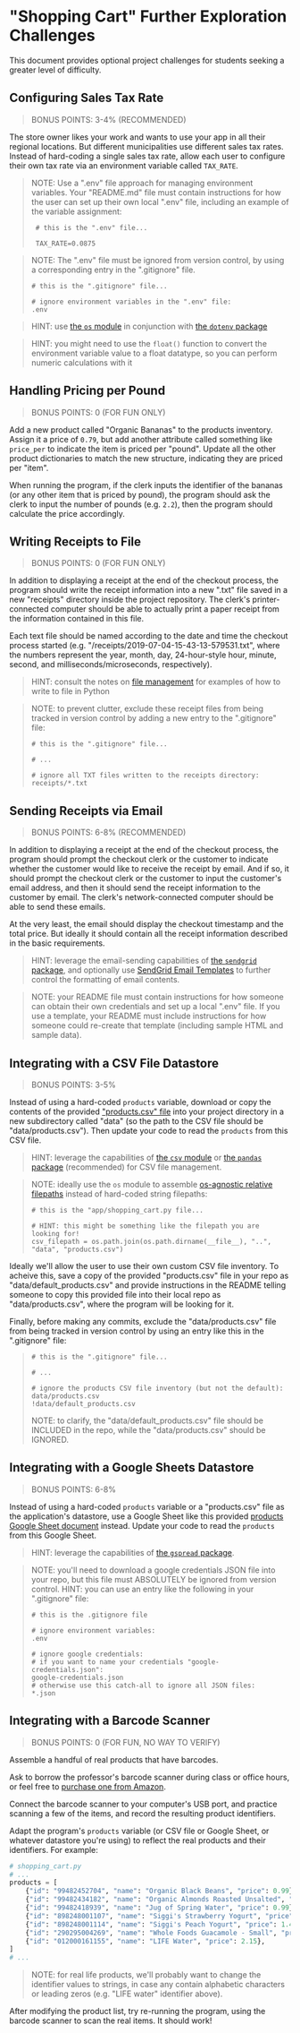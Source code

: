 # "Shopping Cart" Further Exploration Challenges

This document provides optional project challenges for students seeking a greater level of difficulty. 
 
## Configuring Sales Tax Rate

> BONUS POINTS: 3-4% (RECOMMENDED)

The store owner likes your work and wants to use your app in all their regional locations. But different municipalities use different sales tax rates. Instead of hard-coding a single sales tax rate, allow each user to configure their own tax rate via an environment variable called `TAX_RATE`.

> NOTE: Use a ".env" file approach for managing environment variables. Your "README.md" file must contain instructions for how the user can set up their own local ".env" file, including an example of the variable assignment:
> 
>      # this is the ".env" file...
>      
>      TAX_RATE=0.0875

> NOTE: The ".env" file must be ignored from version control, by using a corresponding entry in the ".gitignore" file. 
>
>     # this is the ".gitignore" file...
>    
>     # ignore environment variables in the ".env" file:
>     .env
    

> HINT: use [the `os` module](/notes/python/modules/os.md) in conjunction with [the `dotenv` package](/notes/python/packages/dotenv.md)

> HINT: you might need to use the `float()` function to convert the environment variable value to a float datatype, so you can perform numeric calculations with it



## Handling Pricing per Pound

> BONUS POINTS: 0 (FOR FUN ONLY)

Add a new product called "Organic Bananas" to the products inventory. Assign it a price of `0.79`, but add another attribute called something like `price_per` to indicate the item is priced per "pound". Update all the other product dictionaries to match the new structure, indicating they are priced per "item".

When running the program, if the clerk inputs the identifier of the bananas (or any other item that is priced by pound), the program should ask the clerk to input the number of pounds (e.g. `2.2`), then the program should calculate the price accordingly.

## Writing Receipts to File

> BONUS POINTS: 0 (FOR FUN ONLY)

In addition to displaying a receipt at the end of the checkout process, the program should write the receipt information into a new ".txt" file saved in a new "receipts" directory inside the project repository. The clerk's printer-connected computer should be able to actually print a paper receipt from the information contained in this file.

Each text file should be named according to the date and time the checkout process started (e.g. "/receipts/2019-07-04-15-43-13-579531.txt", where the numbers represent the year, month, day, 24-hour-style hour, minute, second, and milliseconds/microseconds, respectively).

> HINT: consult the notes on [file management](/notes/python/file-management.md) for examples of how to write to file in Python

> NOTE: to prevent clutter, exclude these receipt files from being tracked in version control by adding a new entry to the ".gitignore" file:
>
>     # this is the ".gitignore" file...
>
>     # ...
>     
>     # ignore all TXT files written to the receipts directory:
>     receipts/*.txt
>

## Sending Receipts via Email

> BONUS POINTS: 6-8% (RECOMMENDED)

In addition to displaying a receipt at the end of the checkout process, the program should prompt the checkout clerk or the customer to indicate whether the customer would like to receive the receipt by email. And if so, it should prompt the checkout clerk or the customer to input the customer's email address, and then it should send the receipt information to the customer by email. The clerk's network-connected computer should be able to send these emails.

At the very least, the email should display the checkout timestamp and the total price. But ideally it should contain all the receipt information described in the basic requirements.

> HINT: leverage the email-sending capabilities of [the `sendgrid` package](/notes/python/packages/sendgrid.md), and optionally use [SendGrid Email Templates](/notes/python/packages/sendgrid.md#email-templates) to further control the formatting of email contents.

> NOTE: your README file must contain instructions for how someone can obtain their own credentials and set up a local ".env" file. If you use a template, your README must include instructions for how someone could re-create that template (including sample HTML and sample data).


## Integrating with a CSV File Datastore

> BONUS POINTS: 3-5%

Instead of using a hard-coded `products` variable, download or copy the contents of the provided ["products.csv" file](https://raw.githubusercontent.com/prof-rossetti/intro-to-python/master/data/products.csv) into your project directory in a new subdirectory called "data" (so the path to the CSV file should be "data/products.csv"). Then update your code to read the `products` from this CSV file.

> HINT: leverage the capabilities of [the `csv` module](/notes/python/modules/csv.md) or [the `pandas` package](/notes/python/packages/pandas.md) (recommended) for CSV file management.

> NOTE: ideally use the `os` module to assemble [os-agnostic relative filepaths](https://github.com/prof-rossetti/intro-to-python/blob/main/notes/python/modules/os.md#constructing-filepaths) instead of hard-coded string filepaths:
>
>     # this is the "app/shopping_cart.py file...
>     
>     # HINT: this might be something like the filepath you are looking for!
>     csv_filepath = os.path.join(os.path.dirname(__file__), "..", "data", "products.csv")
>     

Ideally we'll allow the user to use their own custom CSV file inventory. To acheive this, save a copy of the provided "products.csv" file in your repo as "data/default_products.csv" and provide instructions in the README telling someone to copy this provided file into their local repo as "data/products.csv", where the program will be looking for it. 


Finally, before making any commits, exclude the "data/products.csv" file from being tracked in version control by using an entry like this in the ".gitignore" file:
>
>     # this is the ".gitignore" file...
>
>     # ...
>
>     # ignore the products CSV file inventory (but not the default):
>     data/products.csv
>     !data/default_products.csv
>
> NOTE: to clarify, the "data/default_products.csv" file should be INCLUDED in the repo, while the "data/products.csv" should be IGNORED. 



## Integrating with a Google Sheets Datastore

> BONUS POINTS: 6-8%

Instead of using a hard-coded `products` variable or a "products.csv" file as the application's datastore, use a Google Sheet like this provided [products Google Sheet document](https://docs.google.com/spreadsheets/d/1ItN7Cc2Yn4K90cMIsxi2P045Gzw0y2JHB_EkV4mXXpI/edit?usp=sharing) instead. Update your code to read the `products` from this Google Sheet.

> HINT: leverage the capabilities of [the `gspread` package](/notes/python/packages/gspread.md).

> NOTE: you'll need to download a google credentials JSON file into your repo, but this file must ABSOLUTELY be ignored from version control. HINT: you can use an entry like the following in your ".gitignore" file:
> 
>     # this is the .gitignore file
>
>     # ignore environment variables:
>     .env
>     
>     # ignore google credentials:
>     # if you want to name your credentials "google-credentials.json":
>     google-credentials.json 
>     # otherwise use this catch-all to ignore all JSON files:
>     *.json   


## Integrating with a Barcode Scanner

> BONUS POINTS: 0 (FOR FUN, NO WAY TO VERIFY)

Assemble a handful of real products that have barcodes.

Ask to borrow the professor's barcode scanner during class or office hours, or feel free to [purchase one from Amazon](https://www.amazon.com/gp/product/B003OUQ174/ref=ppx_yo_dt_b_asin_title_o03__o00_s00?ie=UTF8&psc=1).

Connect the barcode scanner to your computer's USB port, and practice scanning a few of the items, and record the resulting product identifiers.

Adapt the program's `products` variable (or CSV file or Google Sheet, or whatever datastore you're using) to reflect the real products and their identifiers. For example:

```py
# shopping_cart.py
# ...
products = [
    {"id": "99482452704", "name": "Organic Black Beans", "price": 0.99},
    {"id": "99482434182", "name": "Organic Almonds Roasted Unsalted", "price": 7.33},
    {"id": "99482418939", "name": "Jug of Spring Water", "price": 0.99},
    {"id": "898248001107", "name": "Siggi's Strawberry Yogurt", "price": 1.45},
    {"id": "898248001114", "name": "Siggi's Peach Yogurt", "price": 1.45},
    {"id": "290295004269", "name": "Whole Foods Guacamole - Small", "price": 6.50},
    {"id": "012000161155", "name": "LIFE Water", "price": 2.15},
]
# ...
```

> NOTE: for real life products, we'll probably want to change the identifier values to strings, in case any contain alphabetic characters or leading zeros (e.g. "LIFE water" identifier above).

After modifying the product list, try re-running the program, using the barcode scanner to scan the real items. It should work!
